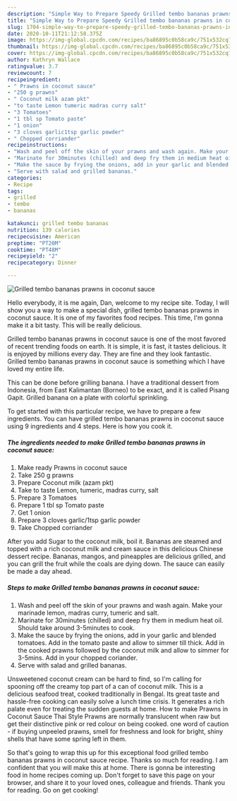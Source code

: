 ```yaml
---
description: "Simple Way to Prepare Speedy Grilled tembo bananas prawns in coconut sauce"
title: "Simple Way to Prepare Speedy Grilled tembo bananas prawns in coconut sauce"
slug: 1704-simple-way-to-prepare-speedy-grilled-tembo-bananas-prawns-in-coconut-sauce
date: 2020-10-11T21:12:58.375Z
image: https://img-global.cpcdn.com/recipes/ba86895c0b58ca9c/751x532cq70/grilled-tembo-bananas-prawns-in-coconut-sauce-recipe-main-photo.jpg
thumbnail: https://img-global.cpcdn.com/recipes/ba86895c0b58ca9c/751x532cq70/grilled-tembo-bananas-prawns-in-coconut-sauce-recipe-main-photo.jpg
cover: https://img-global.cpcdn.com/recipes/ba86895c0b58ca9c/751x532cq70/grilled-tembo-bananas-prawns-in-coconut-sauce-recipe-main-photo.jpg
author: Kathryn Wallace
ratingvalue: 3.7
reviewcount: 7
recipeingredient:
- " Prawns in coconut sauce"
- "250 g prawns"
- " Coconut milk azam pkt"
- "to taste Lemon tumeric madras curry salt"
- "3 Tomatoes"
- "1 tbl sp Tomato paste"
- "1 onion"
- "3 cloves garlic1tsp garlic powder"
- " Chopped corriander"
recipeinstructions:
- "Wash and peel off the skin of your prawns and wash again. Make your marinade lemon, madras curry, tumeric and salt."
- "Marinate for 30minutes (chilled) and deep fry them in medium heat oil. Should take around 3-5minutes to cook."
- "Make the sauce by frying the onions, add in your garlic and blended tomatoes. Add in the tomato paste and allow to simmer till thick. Add in the cooked prawns followed by the coconut milk and allow to simmer for 3-5mins. Add in your chopped coriander."
- "Serve with salad and grilled bananas."
categories:
- Recipe
tags:
- grilled
- tembo
- bananas

katakunci: grilled tembo bananas 
nutrition: 139 calories
recipecuisine: American
preptime: "PT20M"
cooktime: "PT48M"
recipeyield: "2"
recipecategory: Dinner

---
```



![Grilled tembo bananas prawns in coconut sauce](https://img-global.cpcdn.com/recipes/ba86895c0b58ca9c/751x532cq70/grilled-tembo-bananas-prawns-in-coconut-sauce-recipe-main-photo.jpg)

Hello everybody, it is me again, Dan, welcome to my recipe site. Today, I will show you a way to make a special dish, grilled tembo bananas prawns in coconut sauce. It is one of my favorites food recipes. This time, I'm gonna make it a bit tasty. This will be really delicious.

Grilled tembo bananas prawns in coconut sauce is one of the most favored of recent trending foods on earth. It is simple, it is fast, it tastes delicious. It is enjoyed by millions every day. They are fine and they look fantastic. Grilled tembo bananas prawns in coconut sauce is something which I have loved my entire life.

This can be done before grilling banana. I have a traditional dessert from Indonesia, from East Kalimantan (Borneo) to be exact, and it is called Pisang Gapit. Grilled banana on a plate with colorful sprinkling.


To get started with this particular recipe, we have to prepare a few ingredients. You can have grilled tembo bananas prawns in coconut sauce using 9 ingredients and 4 steps. Here is how you cook it.

<!--inarticleads1-->

##### The ingredients needed to make Grilled tembo bananas prawns in coconut sauce:

1. Make ready  Prawns in coconut sauce
1. Take 250 g prawns
1. Prepare  Coconut milk (azam pkt)
1. Take to taste Lemon, tumeric, madras curry, salt
1. Prepare 3 Tomatoes
1. Prepare 1 tbl sp Tomato paste
1. Get 1 onion
1. Prepare 3 cloves garlic/1tsp garlic powder
1. Take  Chopped corriander


After you add Sugar to the coconut milk, boil it. Bananas are steamed and topped with a rich coconut milk and cream sauce in this delicious Chinese dessert recipe. Bananas, mangos, and pineapples are delicious grilled, and you can grill the fruit while the coals are dying down. The sauce can easily be made a day ahead. 

<!--inarticleads2-->

##### Steps to make Grilled tembo bananas prawns in coconut sauce:

1. Wash and peel off the skin of your prawns and wash again. Make your marinade lemon, madras curry, tumeric and salt.
1. Marinate for 30minutes (chilled) and deep fry them in medium heat oil. Should take around 3-5minutes to cook.
1. Make the sauce by frying the onions, add in your garlic and blended tomatoes. Add in the tomato paste and allow to simmer till thick. Add in the cooked prawns followed by the coconut milk and allow to simmer for 3-5mins. Add in your chopped coriander.
1. Serve with salad and grilled bananas.


Unsweetened coconut cream can be hard to find, so I&#39;m calling for spooning off the creamy top part of a can of coconut milk. This is a delicious seafood treat, cooked traditionally in Bengal. Its great taste and hassle-free cooking can easily solve a lunch time crisis. It generates a rich palate even for treating the sudden guests at home. How to make Prawns in Coconut Sauce Thai Style Prawns are normally translucent when raw but get their distinctive pink or red colour on being cooked. one word of caution - if buying unpeeled prawns, smell for freshness and look for bright, shiny shells that have some spring left in them. 

So that's going to wrap this up for this exceptional food grilled tembo bananas prawns in coconut sauce recipe. Thanks so much for reading. I am confident that you will make this at home. There is gonna be interesting food in home recipes coming up. Don't forget to save this page on your browser, and share it to your loved ones, colleague and friends. Thank you for reading. Go on get cooking!
